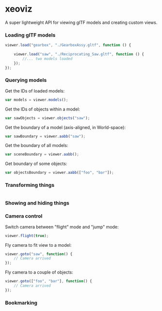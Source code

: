 # xeoviz

A super lightweight API for viewing glTF models and creating custom views.

### Loading glTF models

````javascript
viewer.load("gearbox", "./GearboxAssy.gltf", function () {
    
    viewer.load("saw", "./Reciprocating_Saw.gltf", function () {        
        //... two models loaded
    });
});
````

### Querying models

Get the IDs of loaded models:
````javascript
var models = viewer.models();
````

Get the IDs of objects within a model:
````javascript
var sawObjects = viewer.objects("saw");
````

Get the boundary of a model (axis-aligned, in World-space):
````javascript
var sawBoundary = viewer.aabb("saw");
````

Get the boundary of all models:

````javascript
var sceneBoundary = viewer.aabb();
````

Get boundary of some objects:
````javascript
var objectsBoundary = viewer.aabb(["foo", "bar"]);
````

### Transforming things

````javascript

````

### Showing and hiding things  

### Camera control

Switch camera between "flight" mode and "jump" mode:

````javascript
viewer.flight(true);
````

Fly camera to fit view to a model:

````javascript
viewer.goto("saw", function() {
    // Camera arrived
});
````

Fly camera to a couple of objects:
````javascript
viewer.goto(["foo", "bar"], function() {
    // Camera arrived
});
````



### Bookmarking


